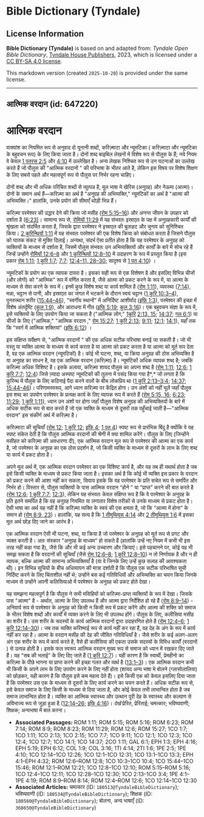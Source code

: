 # Bible Dictionary (Tyndale)

## License Information

**Bible Dictionary (Tyndale)** is based on and adapted from: _Tyndale Open Bible Dictionary_, [Tyndale House Publishers](https://tyndaleopenresources.com/), 2023, which is licensed under a [CC BY-SA 4.0 license](https://creativecommons.org/licenses/by-sa/4.0/legalcode.en).

This markdown version (created `2025-10-20`) is provided under the same license.



--------------------------------

## आत्मिक वरदान (id: 647220)

आत्मिक वरदान
============

वाक्यांश का नियमित रूप से अनुवाद दो यूनानी शब्दों, करिज़्माटा और न्यूमटिका ( करिज़्माटा और न्यूमटिका के बहुवचन रूप) के लिए किया जाता है। दोनों शब्द बाइबिल लेखनों में विशेष रूप से पौलुस के हैं; नये नियम वे केवल [1 पतरस 2:5](https://ref.ly/1Pet2:5) और [4:10](https://ref.ly/1Pet4:10) में उल्लेखित है। अन्य लेखक निश्चित रूप से उन घटनाओं का उल्लेख करते हैं जो पौलुस की "आत्मिक वरदानों " की परिभाषा के भीतर आते है, लेकिन इस विषय पर विशेष शिक्षण के लिए सबसे पहले और महत्वपूर्ण रूप से पौलुस पर निर्भर रहना चाहिए।

दोनों शब्द और भी अधिक परिचित शब्दों से व्युत्पन्न है, मूल भाषा मे खेरिस (अनुग्रह) और नेऊमा (आत्मा)। दोनों के समान अर्थ हैं—करिज़्मा का अर्थ है "अनुग्रह की अभिव्यक्ति," न्यूमटिकों का अर्थ है "आत्मा की अभिव्यक्ति।" हालांकि, उनके प्रयोग की सीमाएँ थोड़ी भिन्न हैं।

करिज़्मा परमेश्वर की उद्धार देने की क्रिया जो मसीह ([रोम 5:15–16](https://ref.ly/Rom5:15-Rom5:16)) और अनन्त जीवन के उपहार को दर्शाता है ([6:23\)](https://ref.ly/Rom6:23)। सामान्य रूप से, [रोमियों 11:29](https://ref.ly/Rom11:29) में यह संभवतः इस्राएल के पक्ष में अनुग्रहकारी कार्यों की श्रृंखला को संदर्भित करता है, जिसके द्वारा परमेश्वर ने इस्राएल की बुलाहट और चुनाव को सुनिश्चित किया। [2 कुरिन्थियों 1:11](https://ref.ly/2Cor1:11) में यह संभवतः परमेश्वर की एक विशेष क्रिया को संबोधत करता है जिसने पौलुस को घातक संकट से मुक्ति दिलाई। अन्यथा, संदर्भ ऐसा प्रतीत होता है कि यह परमेश्वर के अनुग्रह को व्यक्तियों के माध्यम से दर्शाता है, जिसमें पौलुस संभवतः उन अभिव्यक्तियों और कार्यों के बारे में सोच रहे हैं जिन्हें उन्होंने [रोमियों 12:6–8](https://ref.ly/Rom12:6-Rom12:8) और [1 कुरिन्थियों 12:8–10](https://ref.ly/1Cor12:8-1Cor12:10) में उदाहरण के रूप में प्रस्तुत किया है (इस प्रकार [रोम 1:11](https://ref.ly/Rom1:11); [1 कुरि 1:7](https://ref.ly/1Cor1:7); [7:7](https://ref.ly/1Cor7:7); [12:4–11, 28–30](https://ref.ly/1Cor12:4-1Cor12:11,1Cor12:28-1Cor12:30); सादृश्य से [1 पत 4:10](https://ref.ly/1Pet4:10)) ।

न्यूमटिकों के प्रयोग का एक व्यापक दायरा है। इसका सही रूप से एक विशेषण है और इसलिए विभिन्न चीजों (और लोगों) को "आत्मिक" रूप में वर्णित करता है, जैसे आत्मा को प्रकट करने के रूप में, या आत्मा के माध्यम से सेवा करने के रूप में। इनमें कुछ विशेष शब्द या कार्य शामिल है ([रोम 1:11](https://ref.ly/Rom1:11)), व्यवस्था ([7:14](https://ref.ly/Rom7:14)), मन्ना, चट्टान से पानी, और इस्राएल का जंगल में भटकने के दौरान स्वयं चट्टान ([1 कुरि 10:3–4](https://ref.ly/1Cor10:3-1Cor10:4)), पुनरुत्थान शरीर ([15:44–46](https://ref.ly/1Cor15:44-1Cor15:46)), "स्वर्गीय स्थानों" में अनिर्दिष्ट आशीर्वाद ([इफि 1:3](https://ref.ly/Eph1:3)), परमेश्वर की इच्छा में विशेष अंतर्दृष्टि ([कुल 1:9](https://ref.ly/Col1:9)), और आराधना में गीत ([इफि 5:19](https://ref.ly/Eph5:19); [कुल 3:16](https://ref.ly/Col3:16))। एक बहुवचन संज्ञा के रूप में, इसे व्यक्तियों के लिए उपयोग किया जा सकता है ("आत्मिक लोग," [1](https://ref.ly/1Cor2:13,1Cor2:15)[कुरि](https://ref.ly/1Cor10:3-1Cor10:4) [2:13, 15](https://ref.ly/1Cor2:13,1Cor2:15); [14:37](https://ref.ly/1Cor14:37); [गल 6:1](https://ref.ly/Gal6:1)) या चीजों के लिए ("आत्मिक," "आत्मिक वरदान ," [रोम 15:27](https://ref.ly/Rom15:27); [1 कुरि 2:13](https://ref.ly/1Cor2:13); [9:11](https://ref.ly/1Cor9:11); [12:1](https://ref.ly/1Cor12:1); [14:1](https://ref.ly/1Cor14:1)), यहाँ तक कि "स्वर्ग में आत्मिक शक्तियां" ([इफि 6:12](https://ref.ly/Eph6:12)) ।

इस संक्षिप्त सर्वेक्षण से, "आत्मिक वरदानों " की एक अधिक सटीक परिभाषा बनाई जा सकती है। जो भी वस्तु या व्यक्ति आत्मा के माध्यम से कार्य करता है या आत्मा को प्रकट करता है या आत्मा को मूर्त रूप देता है, वह एक आत्मिक वरदान (न्यूमटिकों) है। कोई भी घटना, शब्द, या क्रिया अनुग्रह की ठोस अभिव्यक्ति है या अनुग्रह का साधन है, वह एक आत्मिक वरदान (करिज़्मा) है। न्यूमटिकों अधिक व्यापक शब्द है; जबकि करिज़्मा अधिक विशिष्ट है। इसके अलावा, करिज़्मा शायद पौलुस का अपना शब्द है ([रोम 1:11](https://ref.ly/Rom1:11); [12:6](https://ref.ly/Rom12:6); [1 कुरि 7:7](https://ref.ly/1Cor7:7); [12:4](https://ref.ly/1Cor12:4)) जिसे ज़्यादा अस्पष्ट न्यूमटिकों की तुलना में पसंद किया गया है*,* जो लगता है कि कुरिन्थ में पौलुस के लिए कठिनाई पैदा करने वालों के बीच लोकप्रिय था ([1 कुरि 2:13–3:4](https://ref.ly/1Cor2:13-1Cor3:4); [14:37](https://ref.ly/1Cor14:37); [15:44–46](https://ref.ly/1Cor15:44-1Cor15:46))। परिणामस्वरूप, आगे ध्यान करिज़्मा पर केंद्रित होगा। उन अंशों को नहीं भूलें जहाँ पौलुस इस शब्द का उपयोग परमेश्वर के प्रत्यक्ष कार्य के लिए व्यापक रूप में करते हैं ([रोम 5:15, 16](https://ref.ly/Rom5:15,Rom5:16); [6:23](https://ref.ly/Rom6:23); [11:29](https://ref.ly/Rom11:29); [1 कुरि 1:11](https://ref.ly/1Cor1:11)), ध्यान उन अंशों पर होगा जहाँ पौलुस विशेष अनुग्रह की अभिव्यक्तियों के बारे में अधिक सटीक रूप से बात करते हैं जो एक व्यक्ति के माध्यम से दूसरों तक पहुँचाई जाती है—"आत्मिक वरदान" इस संकीर्ण अर्थ में करिज़्मा है।

करिज़्माटा की सूचियाँ ([रोम 12](https://ref.ly/Rom12:1-Rom12:21); [1 कुरि 12](https://ref.ly/1Cor12:1-1Cor12:31); [इफि 4](https://ref.ly/Eph4:1-Eph4:32); [1 पत 4](https://ref.ly/1Pet4:1-1Pet4:19)) स्पष्ट रूप से प्रारंभिक बिंदु है क्योंकि वे यह स्पष्ट संकेत देती है कि पौलुस आत्मिक वरदानों की श्रेणी में क्या शामिल करेंगे। पौलुस के लिए (जिन्होंने मसीहत को करिज़्मा की अवधारणा दी), एक आत्मिक वरदान मूल रूप से परमेश्वर की आत्मा का एक कार्य है, जो परमेश्वर के अनुग्रह का एक ठोस प्रदर्शन है, जो किसी व्यक्ति के माध्यम से दूसरों के लाभ के लिए शब्द या कार्य में प्रकट होता है।

अपने मूल अर्थ में, एक आत्मिक वरदान परमेश्वर का एक विशिष्ट कार्य है, और यह तब ही यथार्थ होता है जब इसे किसी व्यक्ति के माध्यम से प्रकट किया जाता है। इसका अर्थ है कि कोई भी व्यक्ति इस प्रकार के वरदान को प्रकट करने की आशा नहीं कर सकता, सिवाय इसके कि वह परमेश्वर के प्रति सचेत रूप से समर्पित और निर्भर हो। विस्तार से, पौलुस व्यक्तियों के पास आत्मिक वरदान “होने ” या “प्राप्त” करने की बात करते है ([रोम 12:6](https://ref.ly/Rom12:6); [1 कुरि 7:7](https://ref.ly/1Cor7:7); [12:3](https://ref.ly/1Cor12:3)), लेकिन यह संभवतः केवल संक्षिप्त रूप है कि वे परमेश्वर के अनुग्रह के प्रति इतने समर्पित है कि वह अनुग्रह नियमित या लगातार विशेष तरीकों से उनके माध्यम से प्रकट होता है। ऐसी भाषा का अर्थ यह नहीं है कि करिज़्मा व्यक्ति के स्वयं की एक क्षमता है, जो कि “आत्मा में होना” के समान हो ([रोम 8:9, 23](https://ref.ly/Rom8:9,Rom8:23))। हालांकि, यह सत्य है कि [1 तीमुथियुस 4:14](https://ref.ly/1Tim4:14) और [2 तीमुथियुस 1:6](https://ref.ly/2Tim1:6) में इसका मूल अर्थ छोड़ दिए जाने का आरंभ है।

एक आत्मिक वरदान ऐसी भी घटना, शब्द, या क्रिया है जो परमेश्वर के अनुग्रह को मूर्त रूप से प्रगट और व्यक्त करती है। अतः संस्कार "अनुग्रह के माध्यम" हो सकते हैं (हालांकि उन्हें नए नियम में कभी भी इस तरह नहीं कहा गया है), जैसे कि और भी कई अन्य उच्चारण और क्रियाएं। इसे पहचानने पर, कोई यह भी समझ सकता है कि वरदानों की सूचियाँ (जैसे [रोम 12:6–8](https://ref.ly/Rom12:6-Rom12:8); [1 कुरि 12:8–10](https://ref.ly/1Cor12:8-1Cor12:10)) न तो निर्णायक है और न ही व्यापक, बल्कि आत्मा की सामान्य अभिव्यक्तियाँ है (या वे जिनके लिए उन्हें कुछ सलाह की आवश्यकता थी)। इन विभिन्न सूचियों के बीच अधिव्यापन की मात्रा दर्शाती है कि पौलुस एक सटीक परिभाषित सूची निर्दिष्ट करने के लिए चिंताशील नहीं थे; उन्होंने बस कई गतिविधियों और अभिव्यक्ति का चयन किया जिनके माध्यम से उन्होंने अपनी कलिसियाओ में परमेश्वर के अनुग्रह को प्रकट होते देखा।

यह समझना महत्वपूर्ण है कि पौलुस ने सभी मसिहियों को करिज़्मा\-प्राप्त व्यक्तियों के रूप में देखा। जिसके पास "आत्मा" है \- अर्थात, आत्मा के लिए उपलब्ध हैं और आत्मा द्वारा निर्देशित हो रहे हैं ([रोम 8:9–14](https://ref.ly/Rom8:9-Rom8:14)) \- अनिवार्य रूप से परमेश्वर के अनुग्रह को किसी न किसी रूप में प्रकट करेंगे और आत्मा की शक्ति को समाज के भीतर विशेष शब्दों और कार्यों में व्यक्त करने के लिए भी उपलब्ध होंगे। पौलुस के लिए, कलीसिया मसीह का शरीर है। उस शरीर के सदस्यों के कार्य आत्मिक वरदानों द्वारा उदाहरणित होते है ([रोम 12:4–6](https://ref.ly/Rom12:4-Rom12:6); [1 कुरि 12:14–30](https://ref.ly/1Cor12:14-1Cor12:30))। जब तक व्यक्ति करिश्माई रूप से कार्य नहीं कर रहा है, वह देह के अंग के रूप में कार्य नहीं कर रहा है। आत्मा के वरदान मसीह की देह की जीवित गतिविधियाँ है। जैसे शरीर के कई अलग\-अलग अंग एक शरीर के रूप में कार्य करते है, वैसे ही कलीसिया की एकता उसके सदस्यों के विविध कार्यों (वरदानों ) से उत्पन्न होती है। इसके फल स्वरूप आत्मिक वरदान मुख्य रूप से समाज को ध्यान में रखकर दिए जाते हैं। यह "सब की भलाई" के लिए दिए जाते हैं ([1 कुरि 12:7](https://ref.ly/1Cor12:7))। यही कारण है कि स्वार्थी, प्रेमहीनो का करिज़्मा के पीछे भागना या प्राप्त करने की इच्छा गलत और व्यर्थ है ([13:1–3](https://ref.ly/1Cor13:1-1Cor13:3))। एक आत्मिक वरदान कभी भी किसी के अपने लाभ के लिए उपयोग करने के लिए नहीं होता (शायद अन्य भाषा मे बोलने (ग्लासोलालिया) को छोड़कर, यही कारण है कि पौलुस इसे कम महत्व देते हैं)। इसे किसी एक को केवल इसलिए दिया जाता है कि परमेश्वर उस एक के माध्यम से दूसरों के लिए कार्य करने का चयन करते हैं। अधिक सटीक रूप से, इसे केवल समाज के लिए किसी के माध्यम से दिया जाता है, और कोई केवल तभी लाभान्वित होता है जब समाज लाभान्वित होता है। व्यक्ति का आत्मिक स्वास्थ्य और उत्थान पूरी देह के स्वास्थ्य और कल्याण से अविभाज्य रूप से जुड़ा हुआ है ([12:14–26](https://ref.ly/1Cor12:14-1Cor12:26); [इफि 4:16](https://ref.ly/Eph4:16))। *देखें* प्रेरित, प्रेरिताई; चमत्कार; भविष्यवाणी; शिक्षक; अन्यभाषा में बात करना।

* **Associated Passages:** ROM 1:11; ROM 5:15; ROM 5:16; ROM 6:23; ROM 7:14; ROM 8:9; ROM 8:23; ROM 11:29; ROM 12:6; ROM 15:27; 1CO 1:7; 1CO 1:11; 1CO 2:13; 1CO 2:15; 1CO 7:7; 1CO 9:11; 1CO 12:1; 1CO 12:3; 1CO 12:4; 1CO 12:7; 1CO 14:1; 1CO 14:37; 2CO 1:11; GAL 6:1; EPH 1:3; EPH 4:16; EPH 5:19; EPH 6:12; COL 1:9; COL 3:16; 1TI 4:14; 2TI 1:6; 1PE 2:5; 1PE 4:10; 1CO 12:14–1CO 12:26; 1CO 12:1–1CO 12:31; 1CO 13:1–1CO 13:3; EPH 4:1–EPH 4:32; ROM 12:6–ROM 12:8; 1CO 10:3–1CO 10:4; 1CO 15:44–1CO 15:46; ROM 12:1–ROM 12:21; 1CO 12:8–1CO 12:10; ROM 5:15–ROM 5:16; 1CO 12:4–1CO 12:11; 1CO 12:28–1CO 12:30; 1CO 2:13–1CO 3:4; 1PE 4:1–1PE 4:19; ROM 8:9–ROM 8:14; ROM 12:4–ROM 12:6; 1CO 12:14–1CO 12:30
* **Associated Articles:** चमत्कार (ID: `180513@TyndaleBibleDictionary`); भविष्यवाणी (ID: `180534@TyndaleBibleDictionary`); शिक्षक (ID: `180560@TyndaleBibleDictionary`); बोलना, अन्य भाषाएँ (ID: `368650@TyndaleBibleDictionary`)

